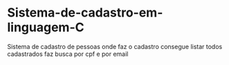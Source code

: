 # Sistema-de-cadastro-em-linguagem-C
Sistema de cadastro de pessoas onde faz o cadastro  consegue listar todos cadastrados 
faz busca por cpf e por email
